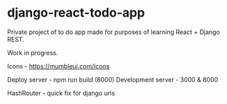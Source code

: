 # django-react-todo-app

Private project of to do app made for purposes of learning React + Django REST.

Work in progress.

Icons - https://mumbleui.com/icons 

Deploy server - npm run build (8000)
Development server  - 3000 & 8000


HashRouter - quick fix for django urls 